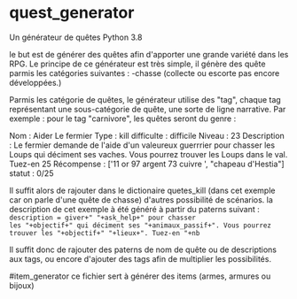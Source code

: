 # quest_generator
Un générateur de quêtes
Python 3.8

le but est de générer des quêtes afin d'apporter une grande variété dans les RPG.
Le principe de ce générateur est très simple, il génère des quête parmis les catégories suivantes :
-chasse 
(collecte ou escorte pas encore développées.)

Parmis les catégorie de quêtes, le générateur utilise des "tag", chaque tag représentant une sous-catégorie de quête, une sorte de ligne narrative.
Par exemple : pour le tag "carnivore", les quêtes seront du genre :

Nom : Aider Le fermier
Type : kill
difficulte : difficile
Niveau : 23
Description : Le fermier demande de l'aide d'un valeureux guerrrier pour chasser les Loups qui déciment ses vaches.
Vous pourrez trouver les Loups dans le val. Tuez-en 25
Récompense : ['11 or 97 argent 73 cuivre ', "chapeau d'Hestia"]
statut : 0/25

Il suffit alors de rajouter dans le dictionaire quetes_kill (dans cet exemple car on parle d'une quête de chasse) d'autres possibilité de scénarios.
la description de cet exemple à été généré à partir du paterns suivant :
<code>description = giver+" "+ask_help+" pour chasser les "+objectif+" qui déciment ses "+animaux_passif+". Vous pourrez trouver les "+objectif+" "+lieux+". Tuez-en "+nb</code>

Il suffit donc de rajouter des paterns de nom de quête ou de descriptions aux tags, ou encore d'ajouter des tags afin de multiplier les possibilités.

#item_generator
ce fichier sert à générer des items (armes, armures ou bijoux)
